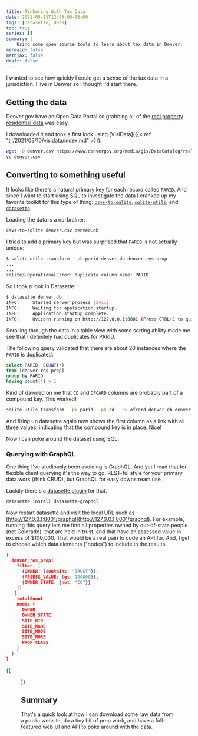 ```yaml
---
title: Tinkering With Tax Data
date: 2021-05-11T12:45:06-06:00
tags: [datasette, data]
toc: true
series: []
summary: |-
    Using some open source tools to learn about tax data in Denver.
mermaid: false
mathjax: false
draft: false
---
```


I wanted to see how quickly I could get a sense of the tax data in a jurisdiction.
I live in Denver so I thought I'd start there.

## Getting the data

Denver.gov have an Open Data Portal so grabbing all of the [real property residential data](https://www.denvergov.org/opendata/dataset/city-and-county-of-denver-real-property-residential-characteristics) was easy.

I downloaded it and took a first look using [VisiData]({{< ref "til/2021/03/10/visidata/index.md" >}}):

```sh
wget -O denver.csv https://www.denvergov.org/media/gis/DataCatalog/real_property_residential_characteristics/csv/real_property_residential_characteristics.csv
vd denver.csv
```

## Converting to something useful

It looks like there's a natural primary key for each record called `PARID`.
And since I want to start using SQL to investigate the data I cranked up my favorite toolkit for this type of thing: [`csvs-to-sqlite`](https://github.com/simonw/csvs-to-sqlite), [`sqlite-utils`](https://sqlite-utils.datasette.io/en/stable/cli.html), and [`datasette`](https://datasette.io/).

 
Loading the data is a no-brainer:

```sh
csvs-to-sqlite denver.csv denver.db
```

I tried to add a primary key but was surprised that `PARID` is not actually unique:

```sh
$ sqlite-utils transform --pk parid denver.db denver-res-prop
...
...
sqlite3.OperationalError: duplicate column name: PARID
```

So I took a look in Datasette:

```sh
$ datasette denver.db
INFO:     Started server process [2411]
INFO:     Waiting for application startup.
INFO:     Application startup complete.
INFO:     Uvicorn running on http://127.0.0.1:8001 (Press CTRL+C to quit)
```

Scrolling through the data in a table view with some sorting ability made me see that I definitely had duplicates for PARID.


The following query validated that there are about 20 instances where the `PARID` is duplicated:

```sql
select PARID, COUNT(*)
from [denver-res-prop]
group by PARID
having count(*) > 1
```

Kind of dawned on me that `CD` and `OFCARD` columns are probably part of a compound key.
This worked!

```sh
sqlite-utils transform --pk parid --pk cd --pk ofcard denver.db denver-res-prop
```

And firing up datasette again now shows the first column as a link with all three values, indicating that the compound key is in place.
Nice!

Now I can poke around the dataset using SQL.

### Querying with GraphQL

One thing I've studiously been avoiding is GraphQL.
And yet I read that for flexible client querying it's the way to go.
REST-ful style for your primary data work (think CRUD), but GraphQL for easy downstream use.

Luckily there's a [datasette plugin](https://github.com/simonw/datasette-graphql#filtering-tables) for that.

```sh
datasette install datasette-graphql
```

Now restart datasette and visit the local URL such as [http://127.0.0.1:8001/graphql](http://127.0.0.1:8001/graphql).
For example, running this query lets me find all properties owned by out-of-state people (not Colorado), that are held in trust, and that have an assessed value in excess of $100,000.
That would be a real pain to code an API for.
And, I get to choose which data elements ("nodes") to include in the results.


```json
{
  denver_res_prop(
    filter: [
      {OWNER: {contains: "TRUST"}},
      {ASSESS_VALUE: {gt: 100000}},
      {OWNER_STATE: {not: "CO"}}
    ])
   {
    totalCount
    nodes {
      OWNER
      OWNER_STATE
      SITE_DIR
      SITE_NAME
      SITE_MODE
      SITE_MORE
      PROP_CLASS
    }
  }
}
```

{{<figure src="datasette.png" title="Datasette's automatic GraphQL editor" >}}

## Summary

That's a quick look at how I can download some raw data from a public website, do a tiny bit of prep work, and have a full-featured web UI and API to poke around with the data.
